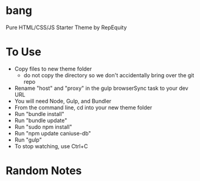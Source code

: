 bang
====

Pure HTML/CSS/JS Starter Theme by RepEquity

To Use
======

- Copy files to new theme folder
	- do not copy the directory so we don't accidentally bring over the git repo
-  Rename "host" and "proxy" in the gulp browserSync task to your dev URL
-  You will need Node, Gulp, and Bundler
-  From the command line, cd into your new theme folder
-  Run "bundle install"
-  Run "bundle update"
-  Run "sudo npm install"
-  Run "npm update caniuse-db"
-  Run "gulp"
-  To stop watching, use Ctrl+C

Random Notes
============